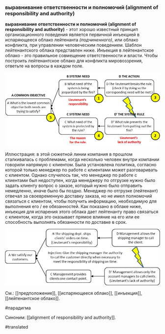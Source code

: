 ### выравнивание ответственности и полномочий (alignment of responsibility and authority)

**выравнивание ответственности и полномочий (alignment of responsibility and authority)** - этот хорошо известный принцип организационного поведения является первичной инъекцией в испаряющееся облако лейтенанта *(подчиненного)*, или облако конфликта, при управлении человеческим поведением. Шаблон лейтенантского облака представлен ниже. Инъекция в лейтенантское облако - это правильное совмещение ответственности и власти. Чтобы построить лейтенантское облако для конфликта мировоззрения, ответьте на вопросы в каждом поле.

![](images/image28.png)

Иллюстрация: в этой сюжетной линии компания в прошлом сталкивалась с проблемами, когда несколько человек внутри компании говорили напрямую с клиентом. Была установлена политика, согласно которой только менеджер по работе с клиентами может разговаривать с клиентом. Однако случилось так, что менеджер по работе с клиентами был недоступен, когда менеджеру по отгрузке нужно было задать клиенту вопрос о заказе, который нужно было отправить немедленно, иначе было бы поздно. Менеджер по отгрузке (лейтенант) отвечал за своевременную доставку заказа, но не имел полномочий связаться с клиентом, чтобы получить информацию, необходимую для выполнения его / ее обязанностей. Как показано в облаке ниже, инъекция для испарения этого облака дает лейтенанту право связаться с клиентом, когда это оказывает прямое влияние на его или ее способность выполнять обязанности по доставке в срок.

![](images/image50.png)

См.: [[предположение]], [[испаряющееся облако]], [[инъекция]], [[лейтенантское облако]].

#парадигма

Синоним: [[alignment of responsibility and authority]].

#translated
